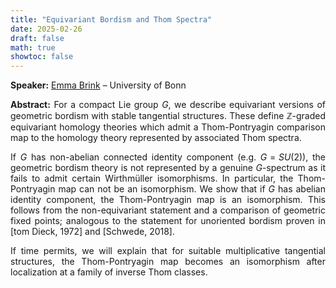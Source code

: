 ```yaml
---
title: "Equivariant Bordism and Thom Spectra"
date: 2025-02-26
draft: false
math: true
showtoc: false
---
```


**Speaker:** [Emma Brink](https://www.unr.edu/math/people/sonja-maria-farr) – University of Bonn

**Abstract:** For a compact Lie group $G$, we describe equivariant versions of geometric bordism with stable tangential structures. These define $\mathbb Z$-graded equivariant homology theories which admit a Thom-Pontryagin comparison map to the homology theory represented by associated Thom spectra.

If $G$ has non-abelian connected identity component (e.g. $G=SU(2)$), the geometric bordism theory is not represented by a genuine $G$-spectrum as it fails to admit certain Wirthmüller isomorphisms. In particular, the Thom-Pontryagin map can not be an isomorphism. We show that if $G$ has abelian identity component, the Thom-Pontryagin map is an isomorphism. This follows from the non-equivariant statement and a comparison of geometric fixed points; analogous to the statement for unoriented bordism proven in [tom Dieck, 1972] and [Schwede, 2018].

If time permits, we will explain that for suitable multiplicative tangential structures, the Thom-Pontryagin map becomes an isomorphism after localization at a family of inverse Thom classes.


<style>body {text-align: justify}</style>
